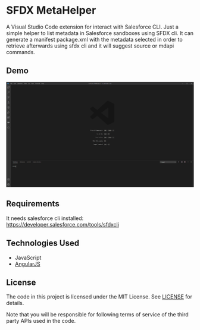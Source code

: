 # SFDX MetaHelper

A Visual Studio Code extension for interact with Salesforce CLI. Just a simple helper to list metadata in Salesforce sandboxes using SFDX cli. It can generate a manifest package.xml with the metadata selected in order to retrieve afterwards using sfdx cli and it will suggest source or mdapi commands.

## Demo

![SFDX MetaHelper - Animated gif demo](demo/demo.gif)

## Requirements

It needs salesforce cli installed: https://developer.salesforce.com/tools/sfdxcli

## Technologies Used
* JavaScript
* [AngularJS](https://angularjs.org/)

## License

The code in this project is licensed under the MIT License. See [LICENSE](LICENSE) for details.

Note that you will be responsible for following terms of service of the third party APIs used in the code. 
